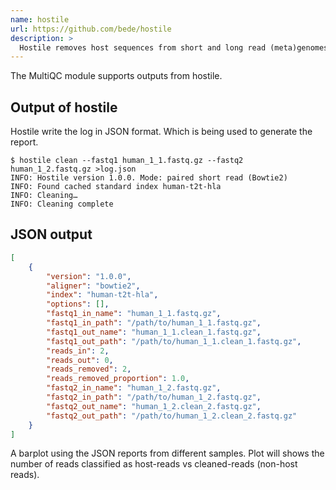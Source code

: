 ```yaml
---
name: hostile
url: https://github.com/bede/hostile
description: >
  Hostile removes host sequences from short and long read (meta)genomes, from paired or unpaired fastq[.gz] input.
---
```


The MultiQC module supports outputs from hostile.

## Output of hostile

Hostile write the log in JSON format. Which is being used to generate the report.

```log
$ hostile clean --fastq1 human_1_1.fastq.gz --fastq2 human_1_2.fastq.gz >log.json
INFO: Hostile version 1.0.0. Mode: paired short read (Bowtie2)
INFO: Found cached standard index human-t2t-hla
INFO: Cleaning…
INFO: Cleaning complete
```

## JSON output

```log.json
[
    {
        "version": "1.0.0",
        "aligner": "bowtie2",
        "index": "human-t2t-hla",
        "options": [],
        "fastq1_in_name": "human_1_1.fastq.gz",
        "fastq1_in_path": "/path/to/human_1_1.fastq.gz",
        "fastq1_out_name": "human_1_1.clean_1.fastq.gz",
        "fastq1_out_path": "/path/to/human_1_1.clean_1.fastq.gz",
        "reads_in": 2,
        "reads_out": 0,
        "reads_removed": 2,
        "reads_removed_proportion": 1.0,
        "fastq2_in_name": "human_1_2.fastq.gz",
        "fastq2_in_path": "/path/to/human_1_2.fastq.gz",
        "fastq2_out_name": "human_1_2.clean_2.fastq.gz",
        "fastq2_out_path": "/path/to/human_1_2.clean_2.fastq.gz"
    }
]
```

A barplot using the JSON reports from different samples. Plot will shows the number of reads classified as host-reads vs cleaned-reads (non-host reads).
